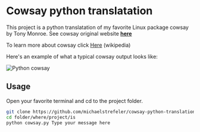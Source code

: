 # Cowsay python translatation

This project is a python translatation of my favorite Linux package cowsay by Tony Monroe.
See cowsay original website [**here**](https://web.archive.org/web/20071026043648/http://www.nog.net/~tony/warez/cowsay.shtml)

To learn more about cowsay click [Here](https://en.wikipedia.org/wiki/Cowsay) (wikipedia)

Here's an example of what a typical cowsay output looks like:

![Python cowsay](https://i.imgur.com/1YJ6DoS.png)

## Usage

Open your favorite terminal and cd to the project folder.

```bash
git clone https://github.com/michaelstrefeler/cowsay-python-translation.git
cd folder/where/project/is
python cowsay.py Type your message here
```
